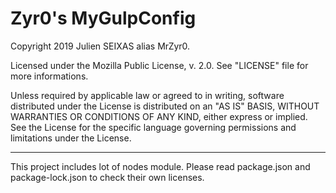# Zyr0's MyGulpConfig

Copyright 2019 Julien SEIXAS alias MrZyr0.

Licensed under the Mozilla Public License, v. 2.0.
See "LICENSE" file for more informations.

Unless required by applicable law or agreed to in writing, software
distributed under the License is distributed on an "AS IS" BASIS,
WITHOUT WARRANTIES OR CONDITIONS OF ANY KIND, either express or implied.
See the License for the specific language governing permissions and
limitations under the License.

-----

This project includes lot of nodes module. Please read package.json and package-lock.json to check their own licenses.

